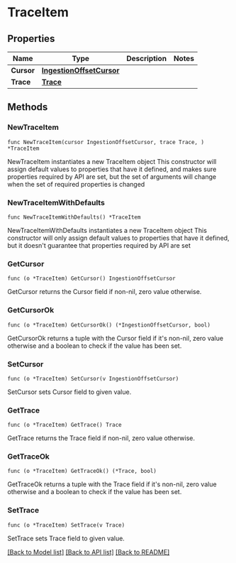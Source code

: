 # TraceItem

## Properties

Name | Type | Description | Notes
------------ | ------------- | ------------- | -------------
**Cursor** | [**IngestionOffsetCursor**](IngestionOffsetCursor.md) |  | 
**Trace** | [**Trace**](Trace.md) |  | 

## Methods

### NewTraceItem

`func NewTraceItem(cursor IngestionOffsetCursor, trace Trace, ) *TraceItem`

NewTraceItem instantiates a new TraceItem object
This constructor will assign default values to properties that have it defined,
and makes sure properties required by API are set, but the set of arguments
will change when the set of required properties is changed

### NewTraceItemWithDefaults

`func NewTraceItemWithDefaults() *TraceItem`

NewTraceItemWithDefaults instantiates a new TraceItem object
This constructor will only assign default values to properties that have it defined,
but it doesn't guarantee that properties required by API are set

### GetCursor

`func (o *TraceItem) GetCursor() IngestionOffsetCursor`

GetCursor returns the Cursor field if non-nil, zero value otherwise.

### GetCursorOk

`func (o *TraceItem) GetCursorOk() (*IngestionOffsetCursor, bool)`

GetCursorOk returns a tuple with the Cursor field if it's non-nil, zero value otherwise
and a boolean to check if the value has been set.

### SetCursor

`func (o *TraceItem) SetCursor(v IngestionOffsetCursor)`

SetCursor sets Cursor field to given value.


### GetTrace

`func (o *TraceItem) GetTrace() Trace`

GetTrace returns the Trace field if non-nil, zero value otherwise.

### GetTraceOk

`func (o *TraceItem) GetTraceOk() (*Trace, bool)`

GetTraceOk returns a tuple with the Trace field if it's non-nil, zero value otherwise
and a boolean to check if the value has been set.

### SetTrace

`func (o *TraceItem) SetTrace(v Trace)`

SetTrace sets Trace field to given value.



[[Back to Model list]](../README.md#documentation-for-models) [[Back to API list]](../README.md#documentation-for-api-endpoints) [[Back to README]](../README.md)


